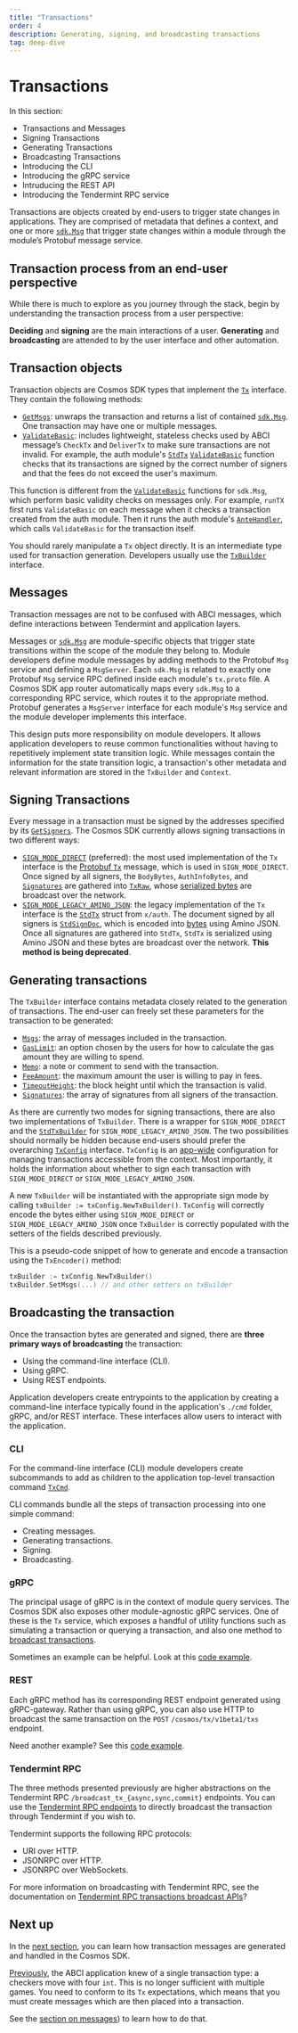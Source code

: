 ```yaml
---
title: "Transactions"
order: 4
description: Generating, signing, and broadcasting transactions
tag: deep-dive
---
```


# Transactions

<HighlightBox type="synopsis">

In this section:
    
* Transactions and Messages
* Signing Transactions
* Generating Transactions
* Broadcasting Transactions
* Introducing the CLI
* Introducing the gRPC service
* Intruducing the REST API
* Introducing the Tendermint RPC service

</HighlightBox>

Transactions are objects created by end-users to trigger state changes in applications. They are comprised of metadata that defines a context, and one or more [`sdk.Msg`](https://github.com/cosmos/cosmos-sdk/blob/9fd866e3820b3510010ae172b682d71594cd8c14/types/tx_msg.go#L11-L33) that trigger state changes within a module through the module’s Protobuf message service.

## Transaction process from an end-user perspective

While there is much to explore as you journey through the stack, begin by understanding the transaction process from a user perspective:

<Accordion :items="
    [
        {
            title: 'Decide',
            description: '**Decide** on the messages to put into the transaction. This is normally done with the assistance of a wallet or application and a user interface.'
        },
        {
            title: 'Generate',
            description: '**Generate** the transaction using the Cosmos SDK\'s `TxBuilder`. `TxBuilder` is the preferred way to generate a transaction.'
        },
        {
            title: 'Sign',
            description: '**Sign** the transaction. Transactions must be signed before a validator includes them in a block.'
        },
        {
            title: 'Broadcast',
            description: '**Broadcast** the signed transaction using one of the available interfaces.'
        }
    ]
"/>

<!-- TODO add link to TxBuilder: https://github.com/cosmos/cosmos-sdk/blob/9fd866e3820b3510010ae172b682d71594cd8c14/client/tx_config.go#L36-L46 -->

**Deciding** and **signing** are the main interactions of a user. **Generating** and **broadcasting** are attended to by the user interface and other automation.

## Transaction objects

Transaction objects are Cosmos SDK types that implement the [`Tx`](https://github.com/cosmos/cosmos-sdk/blob/9fd866e3820b3510010ae172b682d71594cd8c14/types/tx_msg.go#L50-L57) interface. They contain the following methods:

* [`GetMsgs`](https://github.com/cosmos/cosmos-sdk/blob/9fd866e3820b3510010ae172b682d71594cd8c14/types/tx_msg.go#L52): unwraps the transaction and returns a list of contained [`sdk.Msg`](https://github.com/cosmos/cosmos-sdk/blob/9fd866e3820b3510010ae172b682d71594cd8c14/types/tx_msg.go#L11-L33). One transaction may have one or multiple messages.
* [`ValidateBasic`](https://github.com/cosmos/cosmos-sdk/blob/9fd866e3820b3510010ae172b682d71594cd8c14/types/tx_msg.go#L56): includes lightweight, stateless checks used by ABCI message’s `CheckTx` and `DeliverTx` to make sure transactions are not invalid. For example, the auth module's [`StdTx`](https://github.com/cosmos/cosmos-sdk/blob/9fd866e3820b3510010ae172b682d71594cd8c14/x/auth/legacy/legacytx/stdtx.go#L77-L83) [`ValidateBasic`](https://github.com/cosmos/cosmos-sdk/blob/9fd866e3820b3510010ae172b682d71594cd8c14/x/auth/legacy/legacytx/stdtx.go#L100-L126) function checks that its transactions are signed by the correct number of signers and that the fees do not exceed the user's maximum. 

<HighlightBox type="tip">

This function is different from the [`ValidateBasic`](https://github.com/cosmos/cosmos-sdk/blob/9fd866e3820b3510010ae172b682d71594cd8c14/types/tx_msg.go#L24) functions for `sdk.Msg`, which perform basic validity checks on messages only. For example, `runTX` first runs `ValidateBasic` on each message when it checks a transaction created from the auth module. Then it runs the auth module's [`AnteHandler`](https://github.com/cosmos/cosmos-sdk/blob/9fd866e3820b3510010ae172b682d71594cd8c14/types/handler.go#L8), which calls `ValidateBasic` for the transaction itself.

</HighlightBox>



You should rarely manipulate a `Tx` object directly. It is an intermediate type used for transaction generation. Developers usually use the [`TxBuilder`](https://github.com/cosmos/cosmos-sdk/blob/9fd866e3820b3510010ae172b682d71594cd8c14/client/tx_config.go#L36-L46) interface.

## Messages

<HighlightBox type="info">

Transaction messages are not to be confused with ABCI messages, which define interactions between Tendermint and application layers.

</HighlightBox>

Messages or [`sdk.Msg`](https://github.com/cosmos/cosmos-sdk/blob/9fd866e3820b3510010ae172b682d71594cd8c14/types/tx_msg.go#L11-L33) are module-specific objects that trigger state transitions within the scope of the module they belong to. Module developers define module messages by adding methods to the Protobuf `Msg` service and defining a `MsgServer`. Each `sdk.Msg` is related to exactly one Protobuf `Msg` service RPC defined inside each module's `tx.proto` file. A Cosmos SDK app router automatically maps every `sdk.Msg` to a corresponding RPC service, which routes it to the appropriate method. Protobuf generates a `MsgServer` interface for each module's `Msg` service and the module developer implements this interface.

This design puts more responsibility on module developers. It allows application developers to reuse common functionalities without having to repetitively implement state transition logic. While messages contain the information for the state transition logic, a transaction's other metadata and relevant information are stored in the `TxBuilder` and `Context`.

## Signing Transactions

Every message in a transaction must be signed by the addresses specified by its [`GetSigners`](https://github.com/cosmos/cosmos-sdk/blob/9fd866e3820b3510010ae172b682d71594cd8c14/types/tx_msg.go#L32). The Cosmos SDK currently allows signing transactions in two different ways:

* [`SIGN_MODE_DIRECT`](https://github.com/cosmos/cosmos-sdk/blob/9fd866e3820b3510010ae172b682d71594cd8c14/types/tx/signing/signing.pb.go#L36) (preferred): the most used implementation of the `Tx` interface is the [Protobuf `Tx`](https://github.com/cosmos/cosmos-sdk/blob/9fd866e3820b3510010ae172b682d71594cd8c14/types/tx/tx.pb.go#L32-L42) message, which is used in `SIGN_MODE_DIRECT`. Once signed by all signers, the `BodyBytes`, `AuthInfoBytes`, and [`Signatures`](https://github.com/cosmos/cosmos-sdk/blob/9fd866e3820b3510010ae172b682d71594cd8c14/types/tx/tx.pb.go#L113) are gathered into [`TxRaw`](https://github.com/cosmos/cosmos-sdk/blob/9fd866e3820b3510010ae172b682d71594cd8c14/types/tx/tx.pb.go#L103-L114), whose [serialized bytes](https://github.com/cosmos/cosmos-sdk/blob/9fd866e3820b3510010ae172b682d71594cd8c14/types/tx/tx.pb.go#L125-L136) are broadcast over the network.
* [`SIGN_MODE_LEGACY_AMINO_JSON`](https://github.com/cosmos/cosmos-sdk/blob/9fd866e3820b3510010ae172b682d71594cd8c14/types/tx/signing/signing.pb.go#L43): the legacy implementation of the `Tx` interface is the [`StdTx`](https://github.com/cosmos/cosmos-sdk/blob/9fd866e3820b3510010ae172b682d71594cd8c14/x/auth/legacy/legacytx/stdtx.go#L77-L83) struct from `x/auth`. The document signed by all signers is [`StdSignDoc`](https://github.com/cosmos/cosmos-sdk/blob/9fd866e3820b3510010ae172b682d71594cd8c14/x/auth/legacy/legacytx/stdsign.go#L24-L32), which is encoded into [bytes](https://github.com/cosmos/cosmos-sdk/blob/9fd866e3820b3510010ae172b682d71594cd8c14/x/auth/legacy/legacytx/stdsign.go#L35-L58) using Amino JSON. Once all signatures are gathered into `StdTx`, `StdTx` is serialized using Amino JSON and these bytes are broadcast over the network. **This method is being deprecated**.

## Generating transactions

The `TxBuilder` interface contains metadata closely related to the generation of transactions. The end-user can freely set these parameters for the transaction to be generated:

* [`Msgs`](https://github.com/cosmos/cosmos-sdk/blob/9fd866e3820b3510010ae172b682d71594cd8c14/client/tx_config.go#L39): the array of messages included in the transaction.
* [`GasLimit`](https://github.com/cosmos/cosmos-sdk/blob/9fd866e3820b3510010ae172b682d71594cd8c14/client/tx_config.go#L43): an option chosen by the users for how to calculate the gas amount they are willing to spend.
* [`Memo`](https://github.com/cosmos/cosmos-sdk/blob/9fd866e3820b3510010ae172b682d71594cd8c14/client/tx_config.go#L41): a note or comment to send with the transaction.
* [`FeeAmount`](https://github.com/cosmos/cosmos-sdk/blob/9fd866e3820b3510010ae172b682d71594cd8c14/client/tx_config.go#L42): the maximum amount the user is willing to pay in fees.
* [`TimeoutHeight`](https://github.com/cosmos/cosmos-sdk/blob/9fd866e3820b3510010ae172b682d71594cd8c14/client/tx_config.go#L44): the block height until which the transaction is valid.
* [`Signatures`](https://github.com/cosmos/cosmos-sdk/blob/9fd866e3820b3510010ae172b682d71594cd8c14/client/tx_config.go#L40): the array of signatures from all signers of the transaction.

As there are currently two modes for signing transactions, there are also two implementations of `TxBuilder`. There is a wrapper for `SIGN_MODE_DIRECT` and the [`StdTxBuilder`](https://github.com/cosmos/cosmos-sdk/blob/8fc9f76329dd2433d9b258a867500de419522619/x/auth/migrations/legacytx/stdtx_builder.go#L18-L21) for `SIGN_MODE_LEGACY_AMINO_JSON`. The two possibilities should normally be hidden because end-users should prefer the overarching [`TxConfig`](https://github.com/cosmos/cosmos-sdk/blob/a72f6a8d4fcb1328ead8f14e212c95c1c0c6d64d/client/tx_config.go#L25-L31) interface. `TxConfig` is an [app-wide](https://github.com/cosmos/cosmos-sdk/blob/a72f6a8d4fcb1328ead8f14e212c95c1c0c6d64d/client/context.go#L46) configuration for managing transactions accessible from the context. Most importantly, it holds the information about whether to sign each transaction with `SIGN_MODE_DIRECT` or `SIGN_MODE_LEGACY_AMINO_JSON`.

A new `TxBuilder` will be instantiated with the appropriate sign mode by calling `txBuilder := txConfig.NewTxBuilder()`. `TxConfig` will correctly encode the bytes either using `SIGN_MODE_DIRECT` or `SIGN_MODE_LEGACY_AMINO_JSON` once `TxBuilder` is correctly populated with the setters of the fields described previously.

This is a pseudo-code snippet of how to generate and encode a transaction using the `TxEncoder()` method:

```go
txBuilder := txConfig.NewTxBuilder()
txBuilder.SetMsgs(...) // and other setters on txBuilder
```

## Broadcasting the transaction

Once the transaction bytes are generated and signed, there are **three primary ways of broadcasting** the transaction:

* Using the command-line interface (CLI).
* Using gRPC.
* Using REST endpoints.

Application developers create entrypoints to the application by creating a command-line interface typically found in the application's `./cmd` folder, gRPC, and/or REST interface. These interfaces allow users to interact with the application.

### CLI

For the command-line interface (CLI) module developers create subcommands to add as children to the application top-level transaction command [`TxCmd`](https://github.com/cosmos/cosmos-sdk/blob/56ab4e4c934365662162a91bcf35108a0bd78fef/x/bank/client/cli/tx.go#L29-L60).

CLI commands bundle all the steps of transaction processing into one simple command: 

* Creating messages.
* Generating transactions.
* Signing.
* Broadcasting.

### gRPC

The principal usage of gRPC is in the context of module query services. The Cosmos SDK also exposes other module-agnostic gRPC services. One of these is the `Tx` service, which exposes a handful of utility functions such as simulating a transaction or querying a transaction, and also one method to [broadcast transactions](https://github.com/cosmos/cosmos-sdk/blob/master/docs/run-node/txs.md#broadcasting-a-transaction-1).

<HighlightBox type="tip">

Sometimes an example can be helpful. Look at this [code example](https://github.com/cosmos/cosmos-sdk/blob/master/docs/run-node/txs.md#programmatically-with-go).

</HighlightBox>

### REST

Each gRPC method has its corresponding REST endpoint generated using gRPC-gateway. Rather than using gRPC, you can also use HTTP to broadcast the same transaction on the `POST` `/cosmos/tx/v1beta1/txs` endpoint.

<HighlightBox type="tip">

Need another example? See this [code example](https://github.com/cosmos/cosmos-sdk/blob/master/docs/run-node/txs.md#using-rest).

</HighlightBox>

### Tendermint RPC

The three methods presented previously are higher abstractions on the Tendermint RPC `/broadcast_tx_{async,sync,commit}` endpoints. You can use the [Tendermint RPC endpoints](https://docs.tendermint.com/master/rpc/#/Tx) to directly broadcast the transaction through Tendermint if you wish to.

<HighlightBox type="reading">

Tendermint supports the following RPC protocols:

* URI over HTTP.
* JSONRPC over HTTP.
* JSONRPC over WebSockets.

For more information on broadcasting with Tendermint RPC, see the documentation on [Tendermint RPC transactions broadcast APIs](https://docs.tendermint.com/master/rpc/#/Tx)?

</HighlightBox>

## Next up

In the [next section](./messages.md), you can learn how transaction messages are generated and handled in the Cosmos SDK.

<ExpansionPanel title="Show me some code for my checkers blockchain">

[Previously](./architecture.md), the ABCI application knew of a single transaction type: a checkers move with four `int`. This is no longer sufficient with multiple games. You need to conform to its `Tx` expectations, which means that you must create messages which are then placed into a transaction.

See the [section on messages](./messages.md)) to learn how to do that.

</ExpansionPanel>
